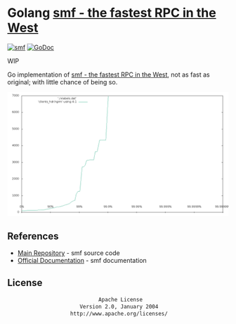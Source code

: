 # Golang [smf - the fastest RPC in the West](https://github.com/senior7515/smf/)

[![smf](https://img.shields.io/badge/project-smf-blue.svg?style=flat-square)](https://github.com/senior7515/smf)
[![GoDoc](https://godoc.org/github.com/ipfn/go-ipfn?status.svg)](https://godoc.org/github.com/crackcomm/go-smf)

WIP

Go implementation of [smf - the fastest RPC in the West](https://github.com/senior7515/smf/), not as fast as original; with little chance of being so.

![](./plot.png)

## References

* [Main Repository](https://github.com/senior7515/smf) - smf source code
* [Official Documentation](https://senior7515.github.io/smf/) - smf documentation

## License

                                 Apache License
                           Version 2.0, January 2004
                        http://www.apache.org/licenses/
